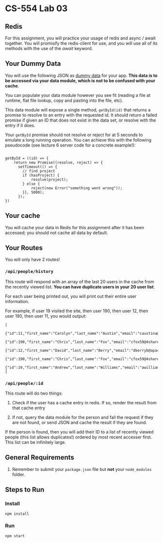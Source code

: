 # CS-554 Lab 03

## Redis

For this assignment, you will practice your usage of redis and async / await together. You will promisify the redis-client for use, and you will use all of its methods with the use of the _await_ keyword.

## Your Dummy Data

You will use the following JSON as [dummy data](https://gist.github.com/philbarresi/5cf15393d245b38a2d86ce8207d5076c) for your app. **This data is to be accessed via your data module, which is not to be confused with your cache**.

You can populate your data module however you see fit (reading a file at runtime, flat file lookup, copy and pasting into the file, etc).

This data module will expose a single method, `getById(id)` that returns a promise to resolve to an entry with the requested id. It should return a failed promise if given an ID that does not exist in the data set, or resolve with the entry if it does.

Your `getById` promise should not resolve or reject for at 5 seconds to emulate a long running operation. You can achieve this with the following pseudocode (see lecture 6 server code for a concrete example!):

```none

getById = ((id) => {
    return new Promise((resolve, reject) => {
      setTimeout(() => {
        // find project
        if (hasProject) {
            resolve(project);
        } else {
            reject(new Error("something went wrong"));
        }}, 5000);
      });
})
```

## Your cache

You will cache your data in Redis for this assignment after it has been accessed; you should not cache all data by default.

## Your Routes

You will only have 2 routes!

### `/api/people/history`

This route will respond with an array of the last 20 users in the cache from the recently viewed list. **You can have duplicate users in your 20 user list**.

For each user being printed out, you will print out their entire user information.

For example, if user 19 visited the site, then user 190, then user 12, then user 190, then user 11, you would output:

```none
[
    {"id":11,"first_name":"Carolyn","last_name":"Austin","email":"caustina@cloudflare.com","gender":"Female","ip_address":"107.126.74.59"},
    {"id":190,"first_name":"Chris","last_name":"Fox","email":"cfox59@4shared.com","gender":"Male","ip_address":"23.186.9.97"},
    {"id":12,"first_name":"David","last_name":"Berry","email":"dberryb@apache.org","gender":"Male","ip_address":"169.242.213.17"},
    {"id":190,"first_name":"Chris","last_name":"Fox","email":"cfox59@4shared.com","gender":"Male","ip_address":"23.186.9.97"},
    {"id":19,"first_name":"Andrew","last_name":"Williams","email":"awilliamsi@mlb.com","gender":"Male","ip_address":"191.131.32.57"}
]
```

### `/api/people/:id`

This route will do two things:

1) Check if the user has a cache entry in redis. If so, render the result from that cache entry

2) If not, query the data module for the person and fail the request if they are not found, or send JSON and cache the result if they are found.

If the person is found, then you will add their ID to a list of recently viewed people (this list allows duplicates!) ordered by most recent accesser first. This list can be infinitely large.

## General Requirements

1. Remember to submit your `package.json` file but **not** your `node_modules` folder.

## Steps to Run

### Install

`npm install`

### Run

`npm start`
